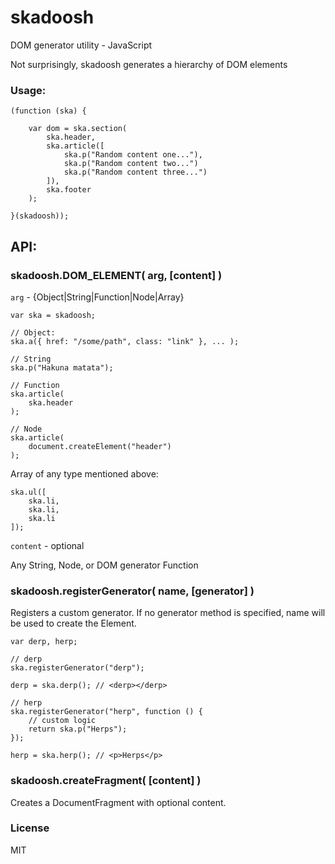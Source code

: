 skadoosh
========

DOM generator utility - JavaScript

Not surprisingly, skadoosh generates a hierarchy of DOM elements

### Usage:

    (function (ska) {
        
        var dom = ska.section(
            ska.header,
            ska.article([
                ska.p("Random content one..."),
                ska.p("Random content two...")
                ska.p("Random content three...")
            ]),
            ska.footer
        );
        
    }(skadoosh));

## API:

### skadoosh.DOM_ELEMENT( arg, [content] )

`arg` - {Object|String|Function|Node|Array}

    var ska = skadoosh;
    
    // Object:
    ska.a({ href: "/some/path", class: "link" }, ... );
    
    // String
    ska.p("Hakuna matata");
    
    // Function
    ska.article(
        ska.header
    );
    
    // Node
    ska.article(
        document.createElement("header")
    );

Array of any type mentioned above:

    ska.ul([
        ska.li,
        ska.li,
        ska.li
    ]);

`content` - optional

Any String, Node, or DOM generator Function

### skadoosh.registerGenerator( name, [generator] )

Registers a custom generator. If no generator method is specified, name will be used to create the Element.

    var derp, herp;
    
    // derp
    ska.registerGenerator("derp");
    
    derp = ska.derp(); // <derp></derp>

    // herp
    ska.registerGenerator("herp", function () {
        // custom logic
        return ska.p("Herps");
    });
    
    herp = ska.herp(); // <p>Herps</p>

### skadoosh.createFragment( [content] )

Creates a DocumentFragment with optional content.

### License

MIT
